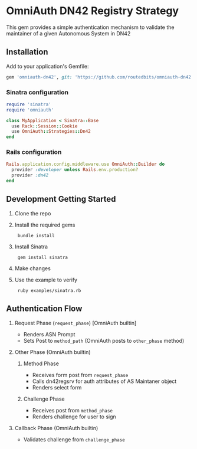 # OmniAuth DN42 Registry Strategy

This gem provides a simple authentication mechanism to validate the maintainer
of a given Autonomous System in DN42

## Installation

Add to your application's Gemfile:

```ruby
gem 'omniauth-dn42', git: 'https://github.com/routedbits/omniauth-dn42.git'
```

### Sinatra configuration

```ruby
require 'sinatra'
require 'omniauth'

class MyApplication < Sinatra::Base
  use Rack::Session::Cookie
  use OmniAuth::Strategies::Dn42
end
```

### Rails configuration

```ruby
Rails.application.config.middleware.use OmniAuth::Builder do
  provider :developer unless Rails.env.production?
  provider :dn42
end
```

## Development Getting Started

1) Clone the repo

2) Install the required gems

        bundle install

3) Install Sinatra

        gem install sinatra

3) Make changes

4) Use the example to verify

        ruby examples/sinatra.rb

## Authentication Flow

1) Request Phase (`request_phase`) [OmniAuth builtin]
   * Renders ASN Prompt
   * Sets Post to `method_path` (OmniAuth posts to `other_phase` method)

2) Other Phase (OmniAuth builtin)
   1) Method Phase
      * Receives form post from `request_phase`
      * Calls dn42regsrv for auth attributes of AS Maintaner object
      * Renders select form

   2) Challenge Phase
      * Receives post from `method_phase`
      * Renders challenge for user to sign
   
3) Callback Phase (OmniAuth builtin)
   * Validates challenge from `challenge_phase`
